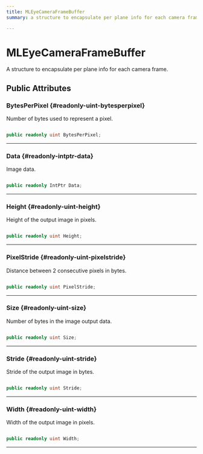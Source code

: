 ```yaml
---
title: MLEyeCameraFrameBuffer
summary: a structure to encapsulate per plane info for each camera frame. 

---
```


# MLEyeCameraFrameBuffer




A structure to encapsulate per plane info for each camera frame.   





## Public Attributes

### BytesPerPixel {#readonly-uint-bytesperpixel}

Number of bytes used to represent a pixel. 

```csharp

public readonly uint BytesPerPixel;

```






-----------

### Data {#readonly-intptr-data}

Image data. 

```csharp

public readonly IntPtr Data;

```






-----------

### Height {#readonly-uint-height}

Height of the output image in pixels. 

```csharp

public readonly uint Height;

```






-----------

### PixelStride {#readonly-uint-pixelstride}

Distance between 2 consecutive pixels in bytes. 

```csharp

public readonly uint PixelStride;

```






-----------

### Size {#readonly-uint-size}

Number of bytes in the image output data. 

```csharp

public readonly uint Size;

```






-----------

### Stride {#readonly-uint-stride}

Stride of the output image in bytes. 

```csharp

public readonly uint Stride;

```






-----------

### Width {#readonly-uint-width}

Width of the output image in pixels. 

```csharp

public readonly uint Width;

```






-----------

